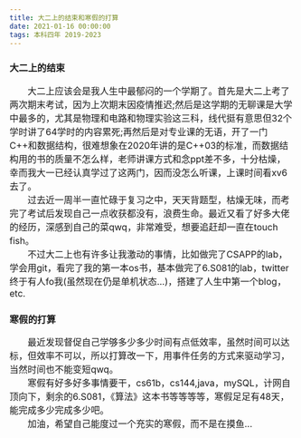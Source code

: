 ```yaml
---
title: 大二上的结束和寒假的打算
date: 2021-01-16 00:00:00
tags: 本科四年 2019-2023
---
```


### 大二上的结束

<font size=3>
&emsp;&emsp;大二上应该会是我人生中最郁闷的一个学期了。首先是大二上考了两次期末考试，因为上次期末因疫情推迟;然后是这学期的无聊课是大学中最多的，尤其是物理和电路和物理实验这三科，线代挺有意思但32个学时讲了64学时的内容累死;再然后是对专业课的无语，开了一门C++和数据结构，很难想象在2020年讲的是C++03的标准，而数据结构用的书的质量不怎么样，老师讲课方式和念ppt差不多，十分枯燥，幸而我大一已经认真学过了这两门，因而没怎么听课，上课时间看xv6去了。
<br>&emsp;&emsp;过去近一周半一直忙碌于复习之中，天天背题型，枯燥无味，而考完了考试后发现自己一点收获都没有，浪费生命。最近又看了好多大佬的经历，深感到自己的菜qwq，非常难受，想要追赶却一直在touch fish。
<br>&emsp;&emsp;不过大二上也有许多让我激动的事情，比如做完了CSAPP的lab，学会用git，看完了我的第一本os书，基本做完了6.S081的lab，twitter终于有人fo我(虽然现在仍是单机状态...)，搭建了人生中第一个blog，etc.
</font>

### 寒假的打算

<font size=3>
&emsp;&emsp;最近发现督促自己学够多少多少时间有点低效率，虽然时间可以达标，但效率不可以，所以打算改一下，用事件任务的方式来驱动学习，当然时间也不能变短qwq。
<br>&emsp;&emsp;寒假有好多好多事情要干，cs61b，cs144,java，mySQL，计网自顶向下，剩余的6.S081，《算法》这本书等等等等，寒假足足有48天，能完成多少完成多少吧。
<br>&emsp;&emsp;加油，希望自己能度过一个充实的寒假，而不是在摸鱼...
<br>
</font>
